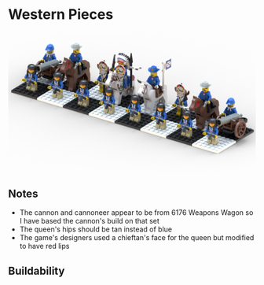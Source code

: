 Western Pieces
==============

![](western-pieces.png)

Notes
-----
* The cannon and cannoneer appear to be from 6176 Weapons Wagon so I have based the cannon's build on that set
* The queen's hips should be tan instead of blue
* The game's designers used a chieftan's face for the queen but modified to have red lips

Buildability
------------
